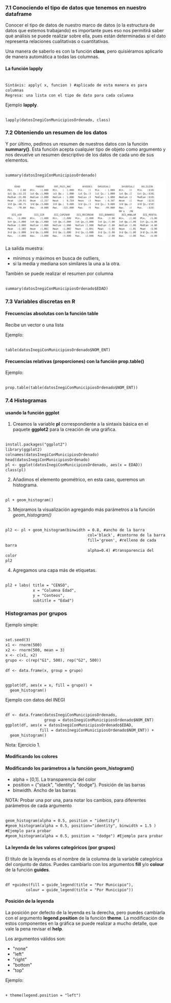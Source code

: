 ### 7.1 Conociendo el tipo de datos que tenemos en nuestro dataframe
Conocer el tipo de datos de nuestro marco de datos (o la estructura de datos que estemos trabajando) es importante pues eso nos permitirá saber qué análisis se puede realizar sobre ella, pues están determinadas si el dato representa relaciones cualitativas o cuantitativas.

Una manera de saberlo es con la función **class**, pero quisiéramos aplicarlo de manera automática a todas las columnas.

#### La función lapply
<pre><code>
Sintáxis: apply( x, funcion ) #aplicado de esta manera es para columnas
Regresa: una lista con el tipo de dato para cada columna
</code></pre>
Ejemplo **lapply**.
<pre><code>
lapply(datosInegiConMunicipiosOrdenado, class)
</code></pre>

### 7.2 Obteniendo un resumen de los datos
Y por último, pedimos un resumen de nuestros datos con la función **summary()**. Esta función acepta cualquier tipo de objeto como argumento y nos devuelve un resumen descriptivo de los datos de cada uno de sus elementos.

<pre><code>
summary(datosInegiConMunicipiosOrdenado)
</code></pre>

<img src="../images/modulo7/salidaFuncionSummary.png" alt="proyecto R" width="800px"> 

La salida muestra:
- mínimos y máximos en busca de outliers, 
- si la media y mediana son similares la una a la otra.

También se puede realizar el resumen por columna
<pre><code>
summary(datosInegiConMunicipiosOrdenado$EDAD)
</code></pre>

### 7.3 Variables discretas en R

#### Frecuencias absolutas con la función **table**
Recibe un vector o una lista

Ejemplo:
<pre><code>
table(datosInegiConMunicipiosOrdenado$NOM_ENT)
</code></pre>

#### Frecuencias relativas (proporciones) con la función **prop.table()**
Ejemplo:
<pre><code>
prop.table(table(datosInegiConMunicipiosOrdenado$NOM_ENT))
</code></pre>

### 7.4 Histogramas

#### usando la función ggplot
1. Creamos la variable **pl** correspondiente a la sintaxis básica en el paquete **ggplot2** para la creación de una gráfica.

<pre><code>
install.packages("ggplot2")
library(ggplot2)
colnames(datosInegiConMunicipiosOrdenado)
head(datosInegiConMunicipiosOrdenado)
pl <- ggplot(datosInegiConMunicipiosOrdenado, aes(x = EDAD))
class(pl)
</code></pre>

2. Añadimos el elemento geométrico, en esta caso, queremos un histograma.
<pre><code>
pl + geom_histogram()
</code></pre>

3. Mejoramos la visualización agregando más parámetros a la función *geom_histogram()*
<pre><code>
pl2 <- pl + geom_histogram(binwidth = 0.8, #ancho de la barra 
                                    col='black', #contorno de la barra
                                    fill='green', #relleno de cada barra
                                    alpha=0.4) #transparencia del color
pl2
</code></pre>

4. Agregamos una capa más de etiquetas.
<pre><code>
pl2 + labs( title = "CENSO",
            x = "Columna Edad",
            y = "Conteos",
            subtitle = "Edad")
</code></pre>

### Histogramas por grupos

Ejemplo simple:
<pre><code>
set.seed(3)
x1 <- rnorm(500)
x2 <- rnorm(500, mean = 3)
x <- c(x1, x2)
grupo <- c(rep("G1", 500), rep("G2", 500))

df <- data.frame(x, group = grupo)
</code></pre>

<pre><code>
ggplot(df, aes(x = x, fill = grupo)) + 
  geom_histogram()
</code></pre>

Ejemplo con datos del INEGI
<pre><code>
df <- data.frame(datosInegiConMunicipiosOrdenado, 
                 group = datosInegiConMunicipiosOrdenado$NOM_ENT)
ggplot(df, aes(x = datosInegiConMunicipiosOrdenado$EDAD, 
               fill = datosInegiConMunicipiosOrdenado$NOM_ENT)) + 
  geom_histogram()
</code></pre>

Nota: Ejercicio 1. 

#### Modificando los colores 

#### Modificando los parámetros a la función geom_histogram()

- alpha = [0,1]. La transparencia del color
- position = {"stack", "identity", "dodge"}. Posición de las barras
- binwidth. Ancho de las barras

NOTA: Probar una por una, para notar los cambios, para diferentes parámetros de cada argumento


<pre><code>
geom_histogram(alpha = 0.5, position = "identity")
#geom_histogram(alpha = 0.5, position="identity", binwidth = 1.5 ) #Ejemplo para probar
#geom_histogram(alpha = 0.5, position = "dodge") #Ejemplo para probar
</code></pre>

#### La leyenda de los valores categóricos (por grupos)
El título de la leyenda es el nombre de la columna de la variable categórica del conjunto de datos. Puedes cambiarlo con los argumentos **fill** y/o **colour** de la función **guides**. 
<pre><code>
df +guides(fill = guide_legend(title = "Por Municipio"),
         colour = guide_legend(title = "Por Municipio"))
</code></pre>

#### Posición de la leyenda
La posición por defecto de la leyenda es la derecha, pero puedes cambiarla con el argumento **legend.position** de la función **theme**. 
La modificación de estos componentes en la gráfica se puede realizar a mucho detalle, que vale la pena revisar el **help**.<br>

Los argumentos válidos son:
- "none" 
- "left" 
- "right" 
- "bottom" 
- "top"

Ejemplo:
<pre><code>
+ theme(legend.position = "left")
</code></pre>

